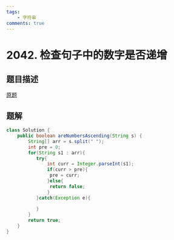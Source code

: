 ```yaml
---
tags:
    - 字符串
comments: true
---
```


# 2042. 检查句子中的数字是否递增

## 题目描述

[原题](https://leetcode.cn/problems/check-if-numbers-are-ascending-in-a-sentence/)

## 题解

```java
class Solution {
    public boolean areNumbersAscending(String s) {
        String[] arr = s.split(" ");
        int pre = 0;
        for(String s1 : arr){
           try{
               int curr = Integer.parseInt(s1);
               if(curr > pre){
                pre = curr;   
               }else{
                return false;
               }
           }catch(Exception e){
               
           }
        }
        return true;
    }
}
```